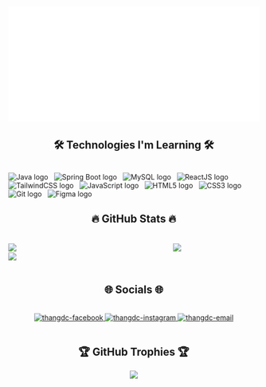 <a href="#" target="_blank">
  <img src="thangdc.svg" width="1200" alt="thangdc-official" />
</a>

<h2 align="center">🛠 Technologies I'm Learning 🛠</h2>
<br>
<!-- Công nghệ đang học -->
<span><img src="https://img.shields.io/badge/Java-FFFFFF?logo=java&logoColor=007396" alt="Java logo" title="Java" height="25" /></span>
&nbsp;
<span><img src="https://img.shields.io/badge/Spring Boot-FFFFFF?logo=springboot&logoColor=6DB33F" alt="Spring Boot logo" title="Spring Boot" height="25" /></span>
&nbsp;
<span><img src="https://img.shields.io/badge/MySQL-FFFFFF?logo=mysql&logoColor=4479A1" alt="MySQL logo" title="MySQL" height="25" /></span>
&nbsp;
<span><img src="https://img.shields.io/badge/ReactJS-FFFFFF?logo=react&logoColor=61DAFB" alt="ReactJS logo" title="ReactJS" height="25" /></span>
&nbsp;
<span><img src="https://img.shields.io/badge/Tailwind CSS-FFFFFF?logo=tailwind-css&logoColor=38B2AC" alt="TailwindCSS logo" title="TailwindCSS" height="25" /></span>
&nbsp;
<span><img src="https://img.shields.io/badge/JavaScript-FFFFFF?logo=javascript&logoColor=F7DF1E" alt="JavaScript logo" title="JavaScript" height="25" /></span>
&nbsp;
<span><img src="https://img.shields.io/badge/HTML5-FFFFFF?logo=html5&logoColor=E34F26" alt="HTML5 logo" title="HTML5" height="25" /></span>
&nbsp;
<span><img src="https://img.shields.io/badge/CSS3-FFFFFF?logo=css3&logoColor=1572B6" alt="CSS3 logo" title="CSS3" height="25" /></span>
&nbsp;
<span><img src="https://img.shields.io/badge/Git-FFFFFF?logo=git&logoColor=F05032" alt="Git logo" title="Git" height="25" /></span>
&nbsp;
<span><img src="https://img.shields.io/badge/Figma-FFFFFF?logo=figma&logoColor=F24E1E" alt="Figma logo" title="Figma" height="25" /></span>
&nbsp;


<br>
<h2 align="center">🔥 GitHub Stats 🔥</h2>
<br>
<div align="left">
  <div style="display: flex; justify-content: space-between; max-width: 800px;">
    <a href="#" title="thangdc">
      <img align="center" src="https://github-readme-stats.vercel.app/api?username=thangdc&hide=c%23,powershell,Mathematica,Ruby,Objective-C,Objective-C%2b%2b,Cuda&title_color=61dafb&text_color=ffffff&icon_color=61dafb&bg_color=20232a&langs_count=8&layout=compact&border_color=61dafb&hide_border=true" />
    </a>
    <br>
    <a href="#" title="thangdc">
      <img  align="center" src="https://github-readme-stats.vercel.app/api/top-langs/?username=thangdc&hide=c%23,powershell,Mathematica,Ruby,Objective-C,Objective-C%2b%2b,Cuda&title_color=61dafb&text_color=ffffff&icon_color=61dafb&bg_color=20232a&langs_count=8&layout=compact&border_color=61dafb&hide_border=true" />
    </a>
    <br>
  </div>
  <a href="#" title="thangdc">
    <img align="center" src="https://github-readme-stats.vercel.app/api?username=thangdc&show_icons=true&theme=react&border_color=61dafb&hide_border=true&rank_icon=github&include_all_commits=true" />
  </a>
</div>

<br>
<h2 align="center">🌐 Socials 🌐</h2>
<br>
<!-- https://icons8.com -->
<div align="center">
  <a href="https://web.facebook.com/thangdc.08" target="blank">
    <img src="https://img.icons8.com/bubbles/100/000000/facebook-new.png" alt="thangdc-facebook" />
  </a>
  <a href="https://www.instagram.com/thangdc08/" target="blank">
    <img src="https://img.icons8.com/bubbles/100/000000/instagram.png" alt="thangdc-instagram" />
  </a>
  <a href="mailto:thangdc.tech@gmail.com" target="top">
    <img src="https://img.icons8.com/bubbles/100/000000/apple-mail.png" alt="thangdc-email" />
  </a>
</div>

<br>
<h2 align="center">🏆 GitHub Trophies 🏆</h2>
<p align="center">
  <a href="https://github.com/ryo-ma/github-profile-trophy">
    <img src="https://github-profile-trophy.vercel.app/?username=thangdc&theme=radical&no-frame=true&margin-w=10&margin-h=10" />
  </a>
</p>
